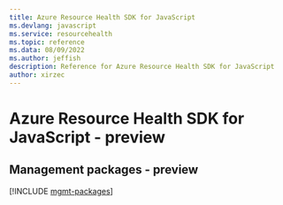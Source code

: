 ```yaml
---
title: Azure Resource Health SDK for JavaScript
ms.devlang: javascript
ms.service: resourcehealth
ms.topic: reference
ms.data: 08/09/2022
ms.author: jeffish
description: Reference for Azure Resource Health SDK for JavaScript
author: xirzec
---
```

# Azure Resource Health SDK for JavaScript - preview

## Management packages - preview
[!INCLUDE [mgmt-packages](resource-health-mgmt-index.md)]